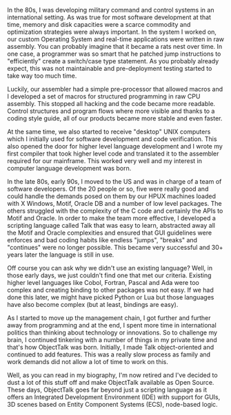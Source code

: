 In the 80s, I was developing military command and control systems in an
international setting. As was true for most software development at that
time, memory and disk capacities were a scarce commodity and optimization
strategies were always important. In the system I worked on, our custom
Operating System and real-time applications were written in raw assembly.
You can probably imagine that it became a rats nest over time.
In one case, a programmer was so smart that he patched jump instructions
to "efficiently" create a switch/case type statement. As you probably
already expect, this was not maintainable and pre-deployment testing
started to take way too much time.

Luckily, our assembler had a simple pre-processor that allowed macros
and I developed a set of macros for structured programming in raw CPU
assembly. This stopped all hacking and the code became more readable.
Control structures and program flows where more visible and thanks to
a coding style guide, all of our products became more stable and even
faster.

At the same time, we also started to receive "desktop" UNIX computers
which I initially used for software development and code verification.
This also opened the door for higher level language development and
I wrote my first compiler that took higher level code and translated it
to the assembler required for our mainframe. This worked very well and
my interest in computer language development was born.

In the late 80s, early 90s, I moved to the US and was in charge of a
team of software developers. Of the 20 people or so, five were really
good and could handle the demands posed on them by our HPUX machines loaded
with X Windows, Motif, Oracle DB and a number of low level packages.
The others struggled with the complexity of the C code and certainly the
APIs to Motif and Oracle. In order to make the team more effective, I
developed a scripting language called Talk that was easy to learn,
abstracted away all the Motif and Oracle complexities and ensured that
GUI guidelines were enforces and bad coding habits like endless "jumps",
"breaks" and "continues" were no longer possible. This became very
successful and 30+ years later the language is still in use.

Off course you can ask why we didn't use an existing language? Well, in
those early days, we just couldn't find one that met our criteria.
Existing higher level languages like Cobol, Fortran, Pascal and Ada were
too complex and creating binding to other packages was not easy. If we had
done this later, we might have picked Python or Lua but those languages
have also become complex (but at least, bindings are easy).

As I started to move up the management chain, I got further and further
away from programming and at the end, I spent more time in international
politics than thinking about technology or innovations. So to challenge
my brain, I continued tinkering with a number of things in my private
time and that's how ObjectTalk was born. Initially, I made Talk
object-oriented and continued to add features. This was a really
slow process as family and work demands did not allow a lot of time to
work on this.

Well, as you can read in my biography, I'm now retired and I've decided
to dust a lot of this stuff off and make ObjectTalk available as Open Source.
These days, ObjectTalk goes far beyond just a scripting language as it
offers an Integrated Development Environment (IDE) with support for
GUIs, 3D scenes based on Entity Component Systems (ECS), node-based logic.
